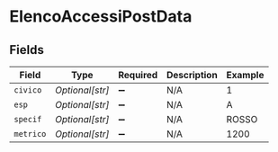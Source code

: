 # ElencoAccessiPostData


## Fields

| Field              | Type               | Required           | Description        | Example            |
| ------------------ | ------------------ | ------------------ | ------------------ | ------------------ |
| `civico`           | *Optional[str]*    | :heavy_minus_sign: | N/A                | 1                  |
| `esp`              | *Optional[str]*    | :heavy_minus_sign: | N/A                | A                  |
| `specif`           | *Optional[str]*    | :heavy_minus_sign: | N/A                | ROSSO              |
| `metrico`          | *Optional[str]*    | :heavy_minus_sign: | N/A                | 1200               |